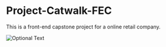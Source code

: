 # Project-Catwalk-FEC
This is a front-end capstone project for a online retail company.

![Optional Text](https://firebasestorage.googleapis.com/v0/b/frontend--capstone.appspot.com/o/lighthouse.JPG?alt=media&token=8c09893a-2b39-4358-9e1e-40aac894276d)
